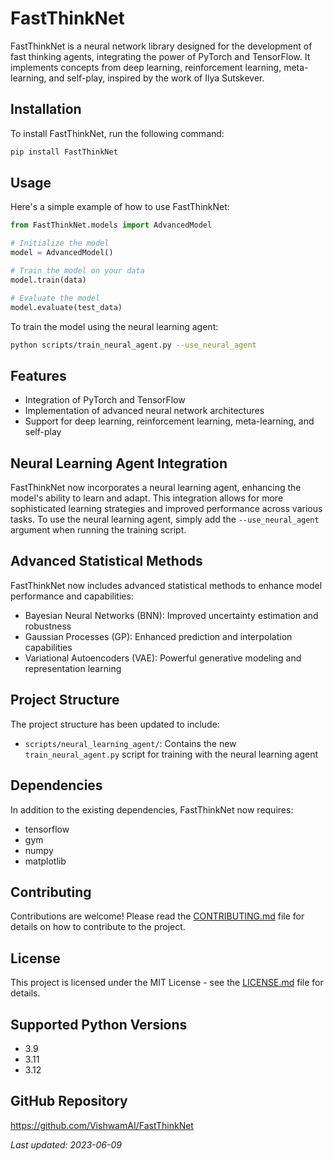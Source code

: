 # FastThinkNet

FastThinkNet is a neural network library designed for the development of fast thinking agents, integrating the power of PyTorch and TensorFlow. It implements concepts from deep learning, reinforcement learning, meta-learning, and self-play, inspired by the work of Ilya Sutskever.

## Installation

To install FastThinkNet, run the following command:

```bash
pip install FastThinkNet
```

## Usage

Here's a simple example of how to use FastThinkNet:

```python
from FastThinkNet.models import AdvancedModel

# Initialize the model
model = AdvancedModel()

# Train the model on your data
model.train(data)

# Evaluate the model
model.evaluate(test_data)
```

To train the model using the neural learning agent:

```bash
python scripts/train_neural_agent.py --use_neural_agent
```

## Features

- Integration of PyTorch and TensorFlow
- Implementation of advanced neural network architectures
- Support for deep learning, reinforcement learning, meta-learning, and self-play

## Neural Learning Agent Integration

FastThinkNet now incorporates a neural learning agent, enhancing the model's ability to learn and adapt. This integration allows for more sophisticated learning strategies and improved performance across various tasks. To use the neural learning agent, simply add the `--use_neural_agent` argument when running the training script.

## Advanced Statistical Methods

FastThinkNet now includes advanced statistical methods to enhance model performance and capabilities:

- Bayesian Neural Networks (BNN): Improved uncertainty estimation and robustness
- Gaussian Processes (GP): Enhanced prediction and interpolation capabilities
- Variational Autoencoders (VAE): Powerful generative modeling and representation learning

## Project Structure

The project structure has been updated to include:

- `scripts/neural_learning_agent/`: Contains the new `train_neural_agent.py` script for training with the neural learning agent

## Dependencies

In addition to the existing dependencies, FastThinkNet now requires:

- tensorflow
- gym
- numpy
- matplotlib

## Contributing

Contributions are welcome! Please read the [CONTRIBUTING.md](CONTRIBUTING.md) file for details on how to contribute to the project.

## License

This project is licensed under the MIT License - see the [LICENSE.md](LICENSE.md) file for details.

## Supported Python Versions

- 3.9
- 3.11
- 3.12

## GitHub Repository

https://github.com/VishwamAI/FastThinkNet

*Last updated: 2023-06-09*